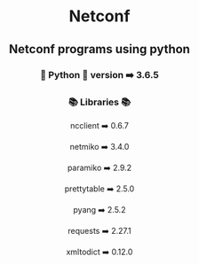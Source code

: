 <h1 align="center">Netconf</h1>

<h2 align="center">Netconf programs using python</h3>

<h3 align="center">🐍 Python 🐍 version ➡️ 3.6.5</h2>

<h3 align="center">📚 Libraries 📚</h3>

<p align="center">
  ncclient ➡️ 0.6.7
</p>

<p align="center">
  netmiko ➡️ 3.4.0
</p>

<p align="center">
  paramiko ➡️ 2.9.2
</p>

<p align="center">
  prettytable ➡️ 2.5.0
</p>

<p align="center">
  pyang ➡️ 2.5.2
</p>

<p align="center">
  requests ➡️ 2.27.1
</p>

<p align="center">
  xmltodict ➡️ 0.12.0
</p>
